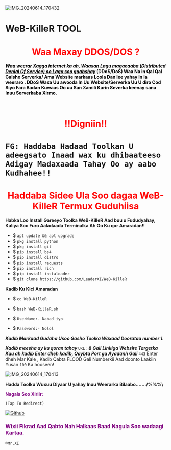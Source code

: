 ![IMG_20240614_170432](https://github.com/LeaderXI/WeB-KilleR/assets/165747611/9100f76f-1af7-4c34-98ea-ea2bffb888f3)



# WeB-KilleR TOOL <h1 style="color:red" align="center">Waa Maxay DDOS/DOS ?</h1>
<div>
<p style="color:black"><b><i><u>Waa weerar Xagga internet ka ah, Waaxan Lagu magacaaba (Distributed Denial Of Service) oo Laga soo gaabshay</u></i> (DDoS/DoS) Waa Na in Qal Qal Galsho Serverka/ Ama Website markaas Loola Dan lee yahay In la weeraro . DDoS Waxa Uu awooda In Uu Website/Serverka Uu U diro Cod Siyo Fara Badan Kuwaas Oo uu San Xamili Karin Severka keenay sana Inuu Serverkaba Xirmo.</b></p>
<br>
<h1 align="center" style="color:red">!!Digniin!! <h1>

`FG: Haddaba Hadaad Toolkan U adeegsato Inaad wax ku dhibaateeso Adigay Madaxaada Tahay Oo ay aabo Kudhahee!!`

<h1 style="color:red" align="center"> Haddaba Sidee Ula Soo dagaa WeB-KilleR Termux Guduhiisa</h1>

<p><b>Habka Loo Install Gareeyo Toolka WeB-KilleR Aad buu u Fududyahay, Kaliya Soo Furo Aaladaada Terminalka Ah Oo Ku qor Amaradan!!</b></p>

- $ `apt update && apt upgrade`
- $ `pkg install python`
- $ `pkg install git`
- $ `pip install bs4`
- $ `pip install distro`
- $ `pip install requests`
- $ `pip install rich`
- $ `pip install instaloader`
- $ `git clone https://github.com/LeaderXI/WeB-KilleR`


<p><b> Kadib Ku Kici Amaradan</b></p>

- $ `cd WeB-KilleR`
- $ `bash WeB-KilleR.sh`


- $ `UserName:- Nabad iyo`
- $ `Password:- Nolol`

<p><b><i>Kadib Markaad Gudaha Usoo Gasho Toolka Waxaad Doorataa number 1. 

Kadib meesha ay ku qoran tahay </b></i> `URL:` <b><i>& Gali Linkiga Website Targetka Kuu ah kadib Enter dheh kadib, Qaybta Port ga Ayadanh Gali </b></i> `443` Enter dheh Mar Kale , Kadib Qabta FLOOD Gali Numberkii Aad doonto Laakiin Yusan </b></i> `100` Ka hooseen!</p>
![IMG_20240614_170413](https://github.com/LeaderXI/WeB-KilleR/assets/165747611/bd46569f-381c-4849-b60b-8a85e38f145f)

<p><b> Hadda Toolku Wuxuu Diyaar U yahay Inuu Weerarka Bilaabo......./%%%\</b> </p>
<div>

<p style="color:purple"><b>Nagala Soo Xiriir:</b></p>

``(Tap To Redirect)``


[![Github](https://img.shields.io/badge/TELEGRAM-TgGroup-orange?style=for-the-badge&logo=telegram)](https://telegram.me/F5_JUBA)

<h3 style="color:purple"> Wixii Fikrad Aad Qabto Nah Halkaas Baad Nagula Soo wadaagi Kartaa.</h3>

``©Mr.XI``

